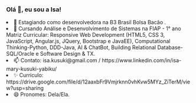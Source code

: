 ### Olá 👋, eu sou a Isa!

<!--
**isamary10/isamary10** is a ✨ _special_ ✨ repository because its `README.md` (this file) appears on your GitHub profile.


Here are some ideas to get you started:
--!>
<li> 🔭 Estagiando como desenvolvedora na B3 Brasil Bolsa Bacão . <br>
<li> 🌱 Cursando Análise e Desenvolvimento de Sistemas na FIAP - 1° ano Matriz Curricular: Responsive Web Development (HTML5, CSS 3, JavaScript, Angular.js, JQuery, Bootstrap e JavaEE), Computational Thinking-Python, DDD-Java, AI & ChatBot, Building Relational Database-SQL/Oracle e Software Design & TX.<br>
<li> 📫 Contato: isa.kusuki@gmail.com / https://www.linkedin.com/in/isa-mary-kusuki-yabiku/ <br>
<li> ✨ Currículo: https://drive.google.com/file/d/12aaxbFr9Vmjrknn0vhKvw5MYz_ZiTerM/view?usp=sharing
<li> 😄 Pronomes: Dela/Ela.
